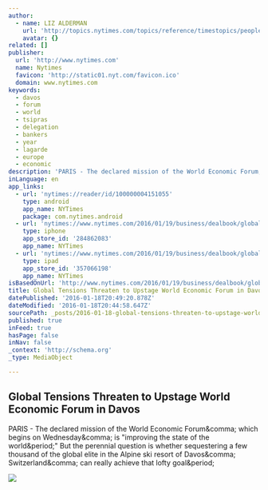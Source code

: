 ```yaml
---
author:
  - name: LIZ ALDERMAN
    url: 'http://topics.nytimes.com/topics/reference/timestopics/people/a/liz_alderman/index.html'
    avatar: {}
related: []
publisher:
  url: 'http://www.nytimes.com'
  name: Nytimes
  favicon: 'http://static01.nyt.com/favicon.ico'
  domain: www.nytimes.com
keywords:
  - davos
  - forum
  - world
  - tsipras
  - delegation
  - bankers
  - year
  - lagarde
  - europe
  - economic
description: 'PARIS - The declared mission of the World Economic Forum, which begins on Wednesday, is "improving the state of the world." But the perennial question is whether sequestering a few thousand of the global elite in the Alpine ski resort of Davos, Switzerland, can really achieve that lofty goal.'
inLanguage: en
app_links:
  - url: 'nytimes://reader/id/100000004151055'
    type: android
    app_name: NYTimes
    package: com.nytimes.android
  - url: 'nytimes://www.nytimes.com/2016/01/19/business/dealbook/global-tensions-threaten-to-upstage-world-economic-forum-in-davos.html'
    type: iphone
    app_store_id: '284862083'
    app_name: NYTimes
  - url: 'nytimes://www.nytimes.com/2016/01/19/business/dealbook/global-tensions-threaten-to-upstage-world-economic-forum-in-davos.html'
    type: ipad
    app_store_id: '357066198'
    app_name: NYTimes
isBasedOnUrl: 'http://www.nytimes.com/2016/01/19/business/dealbook/global-tensions-threaten-to-upstage-world-economic-forum-in-davos.html?action=click&contentCollection=DealBook&module=RelatedCoverage&region=Marginalia&pgtype=article'
title: Global Tensions Threaten to Upstage World Economic Forum in Davos
datePublished: '2016-01-18T20:49:20.878Z'
dateModified: '2016-01-18T20:44:58.647Z'
sourcePath: _posts/2016-01-18-global-tensions-threaten-to-upstage-world-economic-forum-in.md
published: true
inFeed: true
hasPage: false
inNav: false
_context: 'http://schema.org'
_type: MediaObject

---
```

<article style=""><h1>Global Tensions Threaten to Upstage World Economic Forum in Davos</h1><p>PARIS - The declared mission of the World Economic Forum&amp;comma; which begins on Wednesday&amp;comma; is "improving the state of the world&amp;period;" But the perennial question is whether sequestering a few thousand of the global elite in the Alpine ski resort of Davos&amp;comma; Switzerland&amp;comma; can really achieve that lofty goal&amp;period;</p><img src="http://static01.nyt.com/images/2016/01/20/business/20db-europe-web/20db-europe-web-facebookJumbo.jpg" /></article>